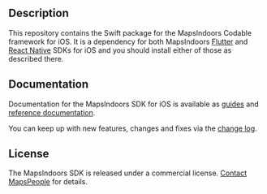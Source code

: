 ## Description

This repository contains the Swift package for the MapsIndoors Codable framework for iOS. It is a dependency for both MapsIndoors [Flutter](https://docs.mapsindoors.com/sdks-and-frameworks/flutter/getting-started) and [React Native](https://docs.mapsindoors.com/sdks-and-frameworks/react-native/getting-started) SDKs for iOS and you should install either of those as described there.


## Documentation

Documentation for the MapsIndoors SDK for iOS is available as [guides](https://docs.mapsindoors.com/sdks-and-frameworks/ios/getting-started) and [reference documentation](https://docs.mapsindoors.com/reference-docs/ios-sdk).

You can keep up with new features, changes and fixes via the [change log](https://docs.mapsindoors.com/other-docs/changelog/ios-sdk/v4).


## License

The MapsIndoors SDK is released under a commercial license. [Contact MapsPeople](https://www.mapspeople.com/contact) for details.
